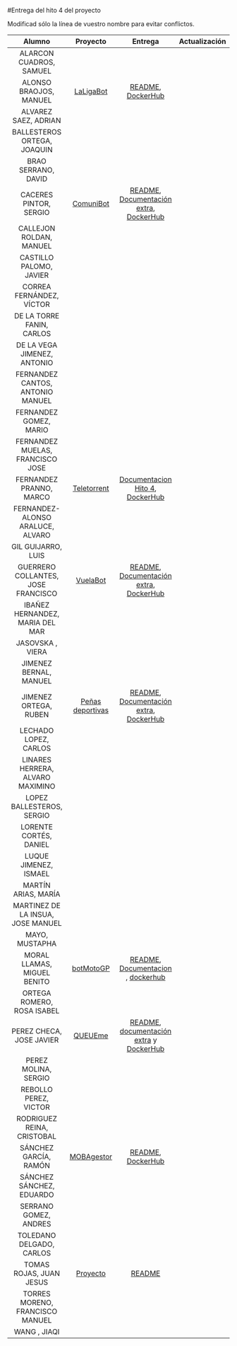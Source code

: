 #Entrega del hito 4 del proyecto

Modificad sólo la línea de vuestro nombre para evitar conflictos.


| Alumno  | Proyecto  | Entrega  | Actualización |
|:-:|:-:|:-:|:-:|
| ALARCON CUADROS, SAMUEL | | | |
| ALONSO BRAOJOS, MANUEL |[LaLigaBot](https://github.com/manuelalonsobraojos/proyectoIV) |[README](https://github.com/manuelalonsobraojos/proyectoIV/blob/master/README.md), [DockerHub](https://hub.docker.com/r/manuelalonsobraojos/proyectoiv/) | |
| ALVAREZ SAEZ, ADRIAN ||||
| BALLESTEROS ORTEGA, JOAQUIN | | | |
| BRAO SERRANO, DAVID | | | |
| CACERES PINTOR, SERGIO |[ComuniBot](https://github.com/sergiocaceres/IV)|[README](https://github.com/sergiocaceres/IV/blob/master/README.md), [Documentación extra](https://github.com/sergiocaceres/IV/blob/Documentacion/README.md#cuarto-hito-entorno-de-pruebas), [DockerHub](https://hub.docker.com/r/sergiocaceres/iv/) | |
| CALLEJON ROLDAN, MANUEL | | | |
| CASTILLO PALOMO, JAVIER | | | |
| CORREA FERNÁNDEZ, VÍCTOR | | | |
| DE LA TORRE FANIN, CARLOS | | | |
| DE LA VEGA JIMENEZ, ANTONIO | | | |
| FERNANDEZ CANTOS, ANTONIO MANUEL | | | |
| FERNANDEZ GOMEZ, MARIO | | | |
| FERNANDEZ MUELAS, FRANCISCO JOSE || | |
| FERNANDEZ PRANNO, MARCO | [Teletorrent](https://github.com/MarFerPra/teletorrent) | [Documentacion Hito 4](https://github.com/MarFerPra/teletorrent/tree/documentation), [DockerHub](https://hub.docker.com/r/marcofp/teletorrent-bot/) | |
| FERNANDEZ-ALONSO ARALUCE, ALVARO | | | |
| GIL GUIJARRO, LUIS | | | |
| GUERRERO COLLANTES, JOSE FRANCISCO | [VuelaBot](https://github.com/jfranguerrero/IV) | [README](https://github.com/jfranguerrero/IV/blob/master/README.md), [Documentación extra](https://github.com/jfranguerrero/IV/blob/Documentacion/README.md#hito-4-entorno-de-pruebas), [DockerHub](https://hub.docker.com/r/jfranguerrero/iv/) | |
| IBAÑEZ HERNANDEZ, MARIA DEL MAR | | | |
| JASOVSKA , VIERA | | | |
| JIMENEZ BERNAL, MANUEL | | | |
| JIMENEZ ORTEGA, RUBEN | [Peñas deportivas](https://github.com/rubenjo7/IV) | [README](https://github.com/rubenjo7/IV/blob/master/README.md), [Documentación extra](https://github.com/rubenjo7/IV/tree/Documentacion#entorno-de-pruebas), [DockerHub](https://hub.docker.com/r/rubenjo7/iv/) | |
| LECHADO LOPEZ, CARLOS | | | | |
| LINARES HERRERA, ALVARO MAXIMINO | | | |
| LOPEZ BALLESTEROS, SERGIO | | | |
| LORENTE CORTÉS, DANIEL | | | |
| LUQUE JIMENEZ, ISMAEL | | | |
| MARTÍN ARIAS, MARÍA | | | |
| MARTINEZ DE LA INSUA, JOSE MANUEL | | | |
| MAYO, MUSTAPHA | | | |
| MORAL LLAMAS, MIGUEL BENITO | [botMotoGP](https://github.com/Miguelmoral/IV) | [README](https://github.com/Miguelmoral/IV/blob/master/README.md), [Documentacion](https://miguelmoral.github.io/IV/) , [dockerhub](https://hub.docker.com/r/miguelmoral/iv/) | |
| ORTEGA ROMERO, ROSA ISABEL | | | |
| PEREZ CHECA, JOSE JAVIER |[QUEUEme](https://github.com/josejapch/proyectoIV1617) |[README](https://github.com/josejapch/proyectoIV1617/blob/master/README.md), [documentación extra](https://github.com/josejapch/documentacion-Proyecto-IV/blob/master/hito4.md) y [DockerHub](https://hub.docker.com/r/josejapch/proyectoiv1617/)| |
| PEREZ MOLINA, SERGIO | | | |
| REBOLLO PEREZ, VICTOR | | | |
| RODRIGUEZ REINA, CRISTOBAL | | | |
| SÁNCHEZ GARCÍA, RAMÓN | [MOBAgestor](https://github.com/Chentaco/Proyecto-IV) | [README](https://github.com/Chentaco/Proyecto-IV/blob/master/README.md), [DockerHub](https://hub.docker.com/r/chentaco/mobagestor/) | |
| SÁNCHEZ SÁNCHEZ, EDUARDO | | | |
| SERRANO GOMEZ, ANDRES | | | |
| TOLEDANO DELGADO, CARLOS | | | |
| TOMAS ROJAS, JUAN JESUS | [Proyecto](https://github.com/juanjetomas/ProyectoIV) | [README](https://github.com/juanjetomas/ProyectoIV/blob/master/README.md) | |
| TORRES MORENO, FRANCISCO MANUEL | | | |
| WANG , JIAQI | | | |

